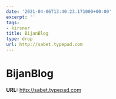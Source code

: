 ```yaml
---
date: '2021-04-06T13:40:23.171000+00:00'
excerpt: ''
tags:
- kirsner
title: BijanBlog
type: drop
url: http://sabet.typepad.com
---
```


# BijanBlog

**URL:** http://sabet.typepad.com
